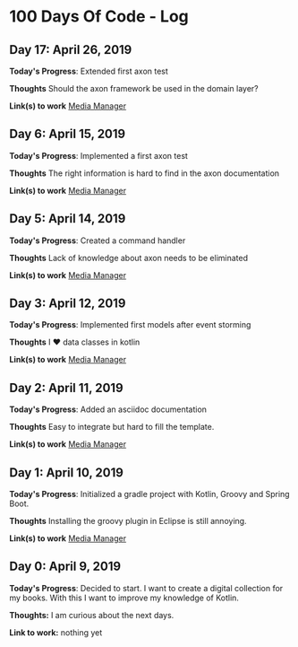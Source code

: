 # 100 Days Of Code - Log

## Day 17: April 26, 2019

**Today's Progress**: Extended first axon test

**Thoughts** Should the axon framework be used in the domain layer?

**Link(s) to work** [Media Manager](https://github.com/jacq42/media-manager)

## Day 6: April 15, 2019

**Today's Progress**: Implemented a first axon test

**Thoughts** The right information is hard to find in the axon documentation

**Link(s) to work** [Media Manager](https://github.com/jacq42/media-manager)

## Day 5: April 14, 2019

**Today's Progress**: Created a command handler

**Thoughts** Lack of knowledge about axon needs to be eliminated

**Link(s) to work** [Media Manager](https://github.com/jacq42/media-manager)

## Day 3: April 12, 2019

**Today's Progress**: Implemented first models after event storming

**Thoughts** I ♥ data classes in kotlin

**Link(s) to work** [Media Manager](https://github.com/jacq42/media-manager)

## Day 2: April 11, 2019

**Today's Progress**: Added an asciidoc documentation

**Thoughts** Easy to integrate but hard to fill the template.

**Link(s) to work** [Media Manager](https://github.com/jacq42/media-manager)

## Day 1: April 10, 2019

**Today's Progress**: Initialized a gradle project with Kotlin, Groovy and Spring Boot.

**Thoughts** Installing the groovy plugin in Eclipse is still annoying.

**Link(s) to work** [Media Manager](https://github.com/jacq42/media-manager)

## Day 0: April 9, 2019

**Today's Progress**: Decided to start. I want to create a digital collection for my books. With this I want to improve my knowledge of Kotlin.

**Thoughts:** I am curious about the next days.

**Link to work:** nothing yet


